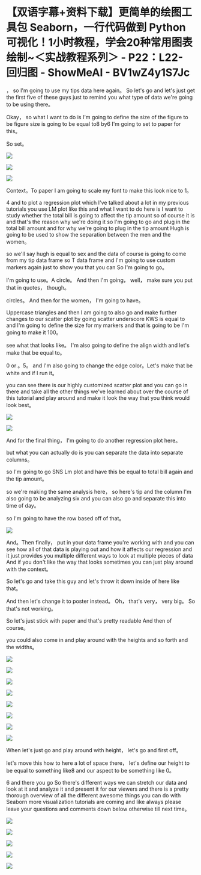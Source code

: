 # 【双语字幕+资料下载】更简单的绘图工具包 Seaborn，一行代码做到 Python 可视化！1小时教程，学会20种常用图表绘制~＜实战教程系列＞ - P22：L22- 回归图 - ShowMeAI - BV1wZ4y1S7Jc

， so I'm going to use my tips data here again。 So let's go and let's just get the first five of these guys just to remind you what type of data we're going to be using there。

 Okay， so what I want to do is I'm going to define the size of the figure to be figure size is going to be equal to8 by6 I'm going to set to paper for this。

 So set。

![](img/3b389d280c8abf0e7e10f4faa531ef3d_1.png)

![](img/3b389d280c8abf0e7e10f4faa531ef3d_2.png)

![](img/3b389d280c8abf0e7e10f4faa531ef3d_3.png)

Context。To paper I am going to scale my font to make this look nice to 1。

4 and to plot a regression plot which I've talked about a lot in my previous tutorials you use LM plot like this and what I want to do here is I want to study whether the total bill is going to affect the tip amount so of course it is and that's the reason why we're doing it so I'm going to go and plug in the total bill amount and for why we're going to plug in the tip amount Hugh is going to be used to show the separation between the men and the women。

 so we'll say hugh is equal to sex and the data of course is going to come from my tip data frame so T data frame and I'm going to use custom markers again just to show you that you can So I'm going to go。

I'm going to use。A circle。 And then I'm going， well， make sure you put that in quotes， though。

 circles。 And then for the women， I'm going to have。

Uppercase triangles and then I am going to also go and make further changes to our scatter plot by going scatter underscore KWS is equal to and I'm going to define the size for my markers and that is going to be I'm going to make it 100。

 see what that looks like。 I'm also going to define the align width and let's make that be equal to。

0 or 。5。 and I'm also going to change the edge color。Let's make that be white and if I run it。

 you can see there is our highly customized scatter plot and you can go in there and take all the other things we've learned about over the course of this tutorial and play around and make it look the way that you think would look best。



![](img/3b389d280c8abf0e7e10f4faa531ef3d_5.png)

![](img/3b389d280c8abf0e7e10f4faa531ef3d_6.png)

And for the final thing， I'm going to do another regression plot here。

 but what you can actually do is you can separate the data into separate columns。

 so I'm going to go SNS Lm plot and have this be equal to total bill again and the tip amount。

 so we're making the same analysis here， so here's tip and the column I'm also going to be analyzing six and you can also go and separate this into time of day。

 so I'm going to have the row based off of that。

![](img/3b389d280c8abf0e7e10f4faa531ef3d_8.png)

And。Then finally， put in your data frame you're working with and you can see how all of that data is playing out and how it affects our regression and it just provides you multiple different ways to look at multiple pieces of data And if you don't like the way that looks sometimes you can just play around with the context。

 So let's go and take this guy and let's throw it down inside of here like that。

 And then let's change it to poster instead。 Oh， that's very， very big。 So that's not working。

 So let's just stick with paper and that's pretty readable And then of course。

 you could also come in and play around with the heights and so forth and the widths。



![](img/3b389d280c8abf0e7e10f4faa531ef3d_10.png)

![](img/3b389d280c8abf0e7e10f4faa531ef3d_11.png)

![](img/3b389d280c8abf0e7e10f4faa531ef3d_12.png)

![](img/3b389d280c8abf0e7e10f4faa531ef3d_13.png)

![](img/3b389d280c8abf0e7e10f4faa531ef3d_14.png)

![](img/3b389d280c8abf0e7e10f4faa531ef3d_15.png)

![](img/3b389d280c8abf0e7e10f4faa531ef3d_16.png)

![](img/3b389d280c8abf0e7e10f4faa531ef3d_17.png)

When let's just go and play around with height， let's go and first off。

 let's move this how to here a lot of space there， let's define our height to be equal to something like8 and our aspect to be something like 0。

6 and there you go So there's different ways we can stretch our data and look at it and analyze it and present it for our viewers and there is a pretty thorough overview of all the different awesome things you can do with Seaborn more visualization tutorials are coming and like always please leave your questions and comments down below otherwise till next time。



![](img/3b389d280c8abf0e7e10f4faa531ef3d_19.png)

![](img/3b389d280c8abf0e7e10f4faa531ef3d_20.png)

![](img/3b389d280c8abf0e7e10f4faa531ef3d_21.png)

![](img/3b389d280c8abf0e7e10f4faa531ef3d_22.png)

![](img/3b389d280c8abf0e7e10f4faa531ef3d_23.png)